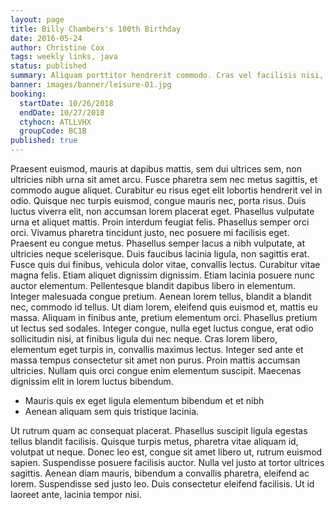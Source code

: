 ```yaml
---
layout: page
title: Billy Chambers's 100th Birthday
date: 2016-05-24
author: Christine Cox
tags: weekly links, java
status: published
summary: Aliquam porttitor hendrerit commodo. Cras vel facilisis nisi, at.
banner: images/banner/leisure-01.jpg
booking:
  startDate: 10/26/2018
  endDate: 10/27/2018
  ctyhocn: ATLLVHX
  groupCode: BC1B
published: true
---
```

Praesent euismod, mauris at dapibus mattis, sem dui ultrices sem, non ultricies nibh urna sit amet arcu. Fusce pharetra sem nec metus sagittis, et commodo augue aliquet. Curabitur eu risus eget elit lobortis hendrerit vel in odio. Quisque nec turpis euismod, congue mauris nec, porta risus. Duis luctus viverra elit, non accumsan lorem placerat eget. Phasellus vulputate urna et aliquet mattis. Proin interdum feugiat felis. Phasellus semper orci orci. Vivamus pharetra tincidunt justo, nec posuere mi facilisis eget. Praesent eu congue metus. Phasellus semper lacus a nibh vulputate, at ultricies neque scelerisque. Duis faucibus lacinia ligula, non sagittis erat. Fusce quis dui finibus, vehicula dolor vitae, convallis lectus. Curabitur vitae magna felis. Etiam aliquet dignissim dignissim.
Etiam lacinia posuere nunc auctor elementum. Pellentesque blandit dapibus libero in elementum. Integer malesuada congue pretium. Aenean lorem tellus, blandit a blandit nec, commodo id tellus. Ut diam lorem, eleifend quis euismod et, mattis eu massa. Aliquam in finibus ante, pretium elementum orci. Phasellus pretium ut lectus sed sodales. Integer congue, nulla eget luctus congue, erat odio sollicitudin nisi, at finibus ligula dui nec neque. Cras lorem libero, elementum eget turpis in, convallis maximus lectus. Integer sed ante et massa tempus consectetur sit amet non purus. Proin mattis accumsan ultricies. Nullam quis orci congue enim elementum suscipit. Maecenas dignissim elit in lorem luctus bibendum.

* Mauris quis ex eget ligula elementum bibendum et et nibh
* Aenean aliquam sem quis tristique lacinia.

Ut rutrum quam ac consequat placerat. Phasellus suscipit ligula egestas tellus blandit facilisis. Quisque turpis metus, pharetra vitae aliquam id, volutpat ut neque. Donec leo est, congue sit amet libero ut, rutrum euismod sapien. Suspendisse posuere facilisis auctor. Nulla vel justo at tortor ultrices sagittis. Aenean diam mauris, bibendum a convallis pharetra, eleifend ac lorem. Suspendisse sed justo leo. Duis consectetur eleifend facilisis. Ut id laoreet ante, lacinia tempor nisi.
